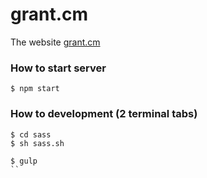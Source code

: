 grant.cm
==================

The website [grant.cm](http://grant.cm)

### How to start server
```
$ npm start
```

### How to development (2 terminal tabs)
```
$ cd sass
$ sh sass.sh

$ gulp
``
